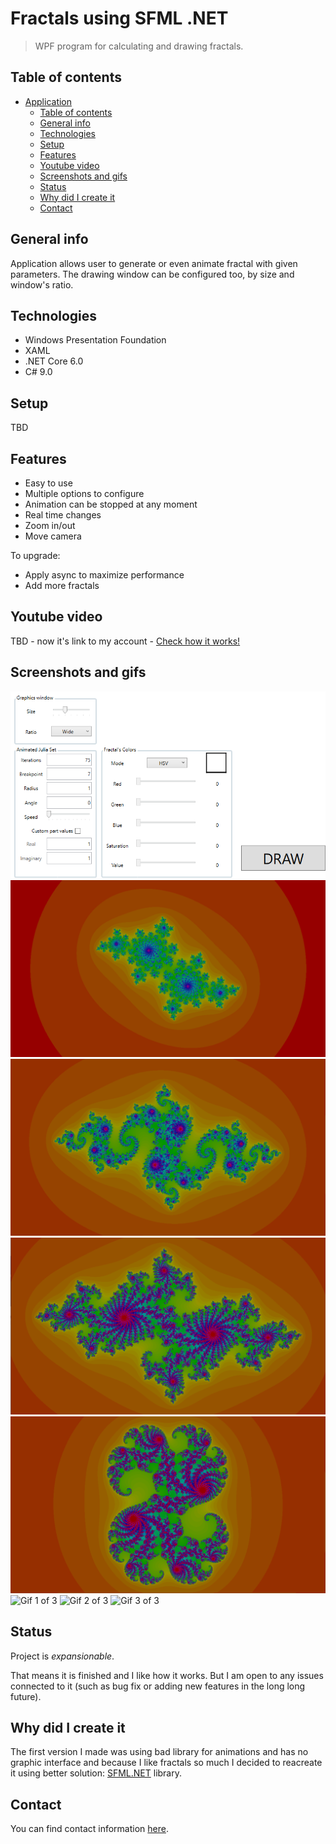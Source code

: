 # Fractals using SFML .NET

> WPF program for calculating and drawing fractals.

## Table of contents

- [Application](#fractals-using-sfml-.net)
  - [Table of contents](#table-of-contents)
  - [General info](#general-info)
  - [Technologies](#technologies)
  - [Setup](#setup)
  - [Features](#features)
  - [Youtube video](#youtube-video)
  - [Screenshots and gifs](#screenshots-and-gifs)
  - [Status](#status)
  - [Why did I create it](#why-did-i-create-it)
  - [Contact](#contact)

## General info

Application allows user to generate or even animate fractal with given parameters. The drawing window can be configured too, by size and window's ratio.

## Technologies

* Windows Presentation Foundation
* XAML
* .NET Core 6.0
* C# 9.0

## Setup

TBD

## Features

* Easy to use
* Multiple options to configure
* Animation can be stopped at any moment
* Real time changes
* Zoom in/out
* Move camera

To upgrade:

* Apply async to maximize performance
* Add more fractals

## Youtube video

TBD - now it's link to my account - 
[Check how it works!](https://www.youtube.com/channel/UCj8v_5Ox7-KI5v_2PtMgQSw)

## Screenshots and gifs

![Main window](./Fractals/Images/Window.png)
![Example Julia set 1 of 4](./Fractals/Images/JuliaSet_n0.4r_p0.6i.png)
![Example Julia set 2 of 4](./Fractals/Images/JuliaSet_n0.8r_p0.156i.png)
![Example Julia set 3 of 4](./Fractals/Images/JuliaSet_n0.7319r_p0.1889i.png)
![Example Julia set 4 of 4](./Fractals/Images/JuliaSet_p0.285r_p0.01i.png)
![Gif 1 of 3](./Fractals/Images/2021-11-06-00-41-13.gif)
![Gif 2 of 3](./Fractals/Images/2021-11-06-00-42-21.gif)
![Gif 3 of 3](./Fractals/Images/2021-11-06-00-45-07.gif)

## Status

Project is _expansionable_.

That means it is finished and I like how it works. But I am open to any issues connected to it (such as bug fix or adding new features in the long long future).

## Why did I create it

The first version I made was using bad library for animations and has no graphic interface and because I like fractals so much I decided to reacreate it using better solution: [SFML.NET](https://www.sfml-dev.org/download/sfml.net/) library.

## Contact

You can find contact information [here](https://jacek-jendrzejewski.azurewebsites.net/Contact).
